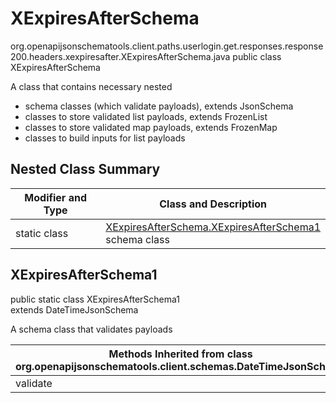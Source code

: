 # XExpiresAfterSchema
org.openapijsonschematools.client.paths.userlogin.get.responses.response200.headers.xexpiresafter.XExpiresAfterSchema.java
public class XExpiresAfterSchema

A class that contains necessary nested
- schema classes (which validate payloads), extends JsonSchema
- classes to store validated list payloads, extends FrozenList
- classes to store validated map payloads, extends FrozenMap
- classes to build inputs for list payloads

## Nested Class Summary
| Modifier and Type | Class and Description |
| ----------------- | ---------------------- |
| static class | [XExpiresAfterSchema.XExpiresAfterSchema1](#xexpiresafterschema1)<br> schema class |

## XExpiresAfterSchema1
public static class XExpiresAfterSchema1<br>
extends DateTimeJsonSchema

A schema class that validates payloads

| Methods Inherited from class org.openapijsonschematools.client.schemas.DateTimeJsonSchema |
| ------------------------------------------------------------------ |
| validate                                                           |
